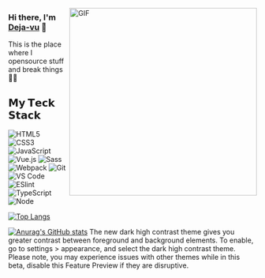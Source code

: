  <img align="right" alt="GIF" src="https://github.com/devSouvik/devSouvik/blob/master/gif4.gif?raw=true" width="380"/> <!-- https://raw.githubusercontent.com/devSouvik/devSouvik/master/gif3.gif --> 
 <h3>Hi there, I'm <a href="https://cjh-store.github.io">Deja-vu</a> 👋 </h3> This is the place where I opensource stuff and break things 🐱‍🏍

## 𝗠𝘆 𝗧𝗲𝗰𝗸 𝗦𝘁𝗮𝗰𝗸

![HTML5](https://img.shields.io/badge/-HTML5-%23E44D27?style=flat-square&logo=html5&logoColor=ffffff)
![CSS3](https://img.shields.io/badge/-CSS3-%231572B6?style=flat-square&logo=css3)
![JavaScript](https://img.shields.io/badge/-JavaScript-%23F7DF1C?style=flat-square&logo=javascript&logoColor=000000&labelColor=%23F7DF1C&color=%23FFCE5A)
![Vue.js](https://img.shields.io/badge/-Vue.js-%232c3e50?style=flat-square&logo=Vue.js)
![Sass](https://img.shields.io/badge/-Sass-%23CC6699?style=flat-square&logo=sass&logoColor=ffffff)
![Webpack](https://img.shields.io/badge/-Webpack-%232C3A42?style=flat-square&logo=webpack)
![Git](https://img.shields.io/badge/-Git-%23F05032?style=flat-square&logo=git&logoColor=%23ffffff)
![VS Code](https://img.shields.io/badge/-VSCode-%23007ACC?style=flat-square&logo=visual-studio-code)
![ESlint](https://img.shields.io/badge/-ESLint-%234B32C3?style=flat-square&logo=eslint)
![TypeScript](https://img.shields.io/badge/-TypeScript-%23E44D27?style=flat-square&logo=TypeScript&logoColor=ffffff)
![Node](https://img.shields.io/badge/-Node.js-%232c3e50?style=flat-square&logo=Node.js)


[![Top Langs](https://github-readme-stats.vercel.app/api/top-langs/?username=cjh-store&layout=compact)](https://github.com/cjh-store)

[![Anurag's GitHub stats](https://github-readme-stats.vercel.app/api?username=cjh-store&show_icons=true&theme=vue)](https://github.com/cjh-store)
The new dark high contrast theme gives you greater contrast between foreground and background elements. To enable, go to settings > appearance, and select the dark high contrast theme. Please note, you may experience issues with other themes while in this beta, disable this Feature Preview if they are disruptive.



